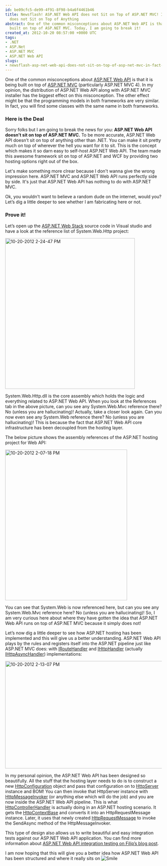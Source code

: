 ```yaml
---
id: be09cfc5-de99-4f91-8f98-b4a6f4461b46
title: Newsflash! ASP.NET Web API does not Sit on Top of ASP.NET MVC! In Fact, It
  does not Sit on Top of Anything
abstract: One of the common misconceptions about ASP.NET Web API is that it is being
  built on top of ASP.NET MVC. Today, I am going to break it!
created_at: 2012-10-20 08:57:00 +0000 UTC
tags:
- .NET
- ASP.Net
- ASP.NET MVC
- ASP.NET Web API
slugs:
- newsflash-asp-net-web-api-does-not-sit-on-top-of-asp-net-mvc-in-fact-it-does-not-sit-on-top-of-anything
---
```


<p>One of the common misconceptions about <a href="http://www.asp.net/web-api">ASP.NET Web API</a> is that it is being built on top of <a href="http://www.asp.net/mvc">ASP.NET MVC</a>&nbsp;(particularly ASP.NET MVC 4). In my opinion, the distribution of ASP.NET Web API along with ASP.NET MVC installer has the biggest effect on this misconception. The other effect might be that the programming models in both frameworks are very similar. In fact, you will find some classes with the same name in both frameworks.</p>
<h3>Here is the Deal</h3>
<p>Sorry folks but I am going to break the news for you: <strong>ASP.NET Web API doesn&rsquo;t sit on top of ASP.NET MVC.</strong> To be more accurate, ASP.NET Web API doesn&rsquo;t sit on top of anything other than .NET. You can make it sit pretty much on top of wherever the hell you want for it to sit. This is the concept which makes it so darn easy to self-host ASP.NET Web API. The team made this awesome framework sit on top of ASP.NET and WCF by providing two hosting options right out of the box.</p>
<p>Let's make something more clrear because I don't wanna give the wrong impression here. ASP.NET MVC and ASP.NET Web API runs perfectly side by side. It's just that ASP.NET Web API has nothing to do with ASP.NET MVC.</p>
<p>Ok, you wouldn't want to believe a random dude on the internet, would you? Let&rsquo;s dig a little deeper to see whether I am fabricating here or not.</p>
<h3>Prove it!</h3>
<p>Let&rsquo;s open up the <a href="http://aspnetwebstack.codeplex.com">ASP.NET Web Stack</a> source code in Visual studio and have a look at the reference list of System.Web.Http project:</p>
<p><a href="https://www.tugberkugurlu.com/Content/images/Uploadedbyauthors/wlw/Newsflash-ASP.NET-Web-API-does-n.NET-MVC_BF26/10-20-2012-2-24-47-PM.png"><img title="10-20-2012 2-24-47 PM" style="background-image: none; padding-top: 0px; padding-left: 0px; display: inline; padding-right: 0px; border-width: 0px;" border="0" alt="10-20-2012 2-24-47 PM" src="https://www.tugberkugurlu.com/Content/images/Uploadedbyauthors/wlw/Newsflash-ASP.NET-Web-API-does-n.NET-MVC_BF26/10-20-2012-2-24-47-PM_thumb.png" width="417" height="484" /></a></p>
<p>System.Web.Http.dll is the core assembly which holds the logic and everything related to ASP.NET Web API. When you look at the References tab in the above picture, can you see any System.Web.Mvc reference there? No (unless you are hallucinating)! Actually, take a closer look again. Can you now even see any System.Web reference there? No (unless you are hallucinating)! This is because the fact that ASP.NET Web API core infrastructure has been decoupled from the hosting layer.</p>
<p>The below picture shows the assembly references of the ASP.NET hosting project for Web API:</p>
<p><a href="https://www.tugberkugurlu.com/Content/images/Uploadedbyauthors/wlw/Newsflash-ASP.NET-Web-API-does-n.NET-MVC_BF26/10-20-2012-2-07-18-PM.png"><img title="10-20-2012 2-07-18 PM" style="background-image: none; padding-top: 0px; padding-left: 0px; display: inline; padding-right: 0px; border-width: 0px;" border="0" alt="10-20-2012 2-07-18 PM" src="https://www.tugberkugurlu.com/Content/images/Uploadedbyauthors/wlw/Newsflash-ASP.NET-Web-API-does-n.NET-MVC_BF26/10-20-2012-2-07-18-PM_thumb.png" width="392" height="484" /></a></p>
<p>You can see that System.Web is now referenced here, but can you see any System.Web.Mvc reference here? No (unless you are hallucinating)! So, I am very curious here about where they have gotten the idea that ASP.NET Web API runs on top of ASP.NET MVC because it simply does not!</p>
<p>Let&rsquo;s now dig a little deeper to see how ASP.NET hosting has been implemented and this will give us a better understanding. ASP.NET Web API plays by the rules and registers itself into the ASP.NET pipeline just like ASP.NET MVC does: with <a href="http://msdn.microsoft.com/en-us/library/system.web.routing.iroutehandler.aspx">IRouteHandler</a> and <a href="http://msdn.microsoft.com/en-us/library/system.web.ihttphandler.aspx">IHttpHandler</a> (actually <a href="http://msdn.microsoft.com/en-us/library/system.web.ihttpasynchandler.aspx">IHttpAsyncHandler</a>) implementations:</p>
<p><a href="https://www.tugberkugurlu.com/Content/images/Uploadedbyauthors/wlw/Newsflash-ASP.NET-Web-API-does-n.NET-MVC_BF26/10-20-2012-2-13-07-PM.png"><img title="10-20-2012 2-13-07 PM" style="background-image: none; padding-top: 0px; padding-left: 0px; display: inline; padding-right: 0px; border-width: 0px;" border="0" alt="10-20-2012 2-13-07 PM" src="https://www.tugberkugurlu.com/Content/images/Uploadedbyauthors/wlw/Newsflash-ASP.NET-Web-API-does-n.NET-MVC_BF26/10-20-2012-2-13-07-PM_thumb.png" width="644" height="345" /></a></p>
<p>In my personal opinion, the ASP.NET Web API has been designed so beautifully. All the stuff that the hosting layer needs to do is to construct a new <a href="http://msdn.microsoft.com/en-us/library/system.web.http.httpconfiguration.aspx">HttpConfiguration</a> object and pass that configuration on to <a href="http://msdn.microsoft.com/en-us/library/system.web.http.HttpServer.aspx">HttpServer</a> instance and BOM! You can then invoke that HttpServer instance with <a href="http://msdn.microsoft.com/en-us/library/system.net.http.httpmessageinvoker.aspx">HttpMessageInvoker</a> (or anything else which will do the job) and you are now inside the ASP.NET Web API pipeline. This is what <a href="http://msdn.microsoft.com/en-us/library/system.web.http.webhost.httpcontrollerhandler(v=vs.108).aspx">HttpControllerHandler</a> is actually doing in an ASP.NET hosting scenario. It gets the <a href="http://msdn.microsoft.com/en-us/library/system.web.httpcontextbase.aspx">HttpContextBase</a> and converts it into an HttpRequestMessage instance. Later, it uses that newly created <a href="http://msdn.microsoft.com/en-us/library/system.net.http.httprequestmessage.aspx">HttpRequestMessage</a> to invoke the SendAsync method of the HttpMessageInvoker.</p>
<p>This type of design also allows us to write beautiful and easy integration tests against our ASP.NET Web API application. You can find more information about <a href="http://www.strathweb.com/2012/06/asp-net-web-api-integration-testing-with-in-memory-hosting/">ASP.NET Web API integration testing on Filip&rsquo;s blog post</a>.</p>
<p>I am now hoping that this will give you a better idea how ASP.NET Web API has been structured and where it really sits on <img class="wlEmoticon wlEmoticon-smile" style="border-style: none;" alt="Smile" src="https://www.tugberkugurlu.com/Content/images/Uploadedbyauthors/wlw/Newsflash-ASP.NET-Web-API-does-n.NET-MVC_BF26/wlEmoticon-smile.png" /></p>